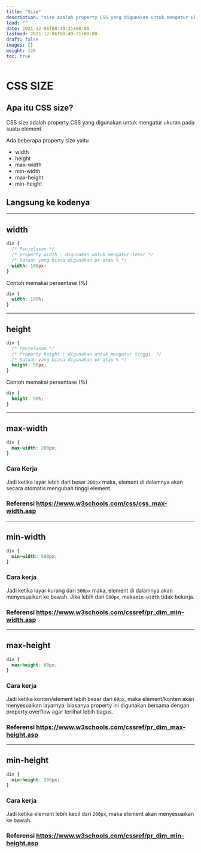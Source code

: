 ```yaml
---
title: "Size"
description: "size adalah property CSS yang digunakan untuk mengatur ukuran pada suatu element"
lead: ""
date: 2021-12-06T08:49:31+00:00
lastmod: 2021-12-06T08:49:31+00:00
draft: false
images: []
weight: 120
toc: true
---
```

# CSS SIZE

## Apa itu CSS size?

CSS size adalah property CSS yang digunakan untuk mengatur ukuran pada suatu element

Ada beberapa property size yaitu

- width
- height
- max-width
- min-width
- max-height
- min-height

## Langsung ke kodenya

---

## width

```css
div {
  /* Penjelasan */
  /* property width : digunakan untuk mengatur lebar */
  /* Satuan yang biasa digunakan px atau % */
  width: 100px;
}
```

Contoh memakai persentase (%)

```css
div {
  width: 100%;
}
```

---

## height

```css
div {
  /* Penjelasan */
  /* Property height : digunakan untuk mengatur tinggi  */
  /* Satuan yang biasa digunakan px atau % */
  height: 50px;
}
```

Contoh memakai persentase (%)

```css
div {
  height: 50%;
}
```

---

## max-width

```css
div {
  max-width: 200px;
}
```

### Cara Kerja

Jadi ketika layar lebih dari besar `200px` maka, element di dalamnya akan secara otomatis mengubah tinggi element.

### Referensi https://www.w3schools.com/css/css_max-width.asp

---

## min-width

```css
div {
  min-width: 500px;
}
```

### Cara kerja

Jadi ketika layar kurang dari `500px` maka, element di dalamnya akan menyesuaikan ke bawah.
Jika lebih dari `500px`, maka`min-width` tidak bekerja.

### Referensi https://www.w3schools.com/cssref/pr_dim_min-width.asp

---

## max-height

```css
div {
  max-height: 60px;
}
```

### Cara kerja

Jadi ketika konten/element lebih besar dari `60px`, maka element/konten akan menyesuaikan layarnya. biasanya property ini digunakan bersama dengan property overflow agar terlihat lebih bagus.

### Referensi https://www.w3schools.com/cssref/pr_dim_max-height.asp

---

## min-height

```css
div {
  min-height: 200px;
}
```

### Cara kerja

Jadi ketika element lebih kecil dari `200px`, maka element akan menyesuaikan ke bawah.

### Referensi https://www.w3schools.com/cssref/pr_dim_min-height.asp
